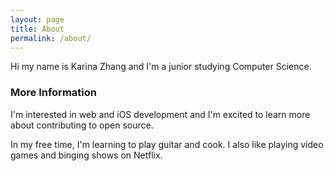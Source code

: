 ```yaml
---
layout: page
title: About
permalink: /about/
---
```


Hi my name is Karina Zhang and I'm a junior studying Computer Science. 

### More Information

I'm interested in web and iOS development and I'm excited to learn more about contributing to open source. 

In my free time, I'm learning to play guitar and cook. I also like playing video games and binging shows on Netflix.
